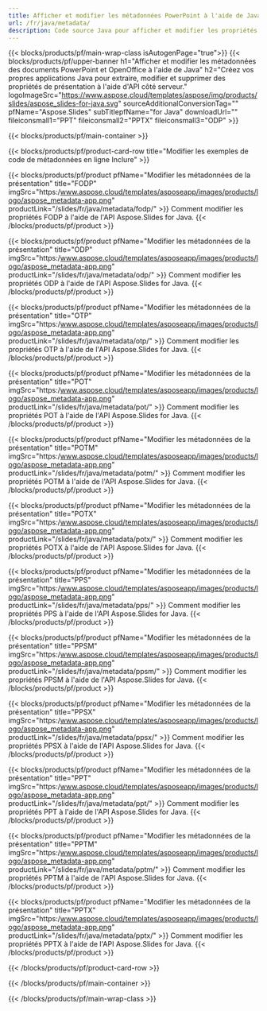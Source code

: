 ```yaml
---
title: Afficher et modifier les métadonnées PowerPoint à l'aide de Java
url: /fr/java/metadata/
description: Code source Java pour afficher et modifier les propriétés de présentation
---
```


{{< blocks/products/pf/main-wrap-class isAutogenPage="true">}}
{{< blocks/products/pf/upper-banner h1="Afficher et modifier les métadonnées des documents PowerPoint et OpenOffice à l'aide de Java" h2="Créez vos propres applications Java pour extraire, modifier et supprimer des propriétés de présentation à l'aide d'API côté serveur." logoImageSrc="https://www.aspose.cloud/templates/aspose/img/products/slides/aspose_slides-for-java.svg" sourceAdditionalConversionTag="" pfName="Aspose.Slides" subTitlepfName="for Java" downloadUrl="" fileiconsmall1="PPT" fileiconsmall2="PPTX" fileiconsmall3="ODP" >}}

{{< blocks/products/pf/main-container >}}

{{< blocks/products/pf/product-card-row title="Modifier les exemples de code de métadonnées en ligne Inclure" >}}

{{< blocks/products/pf/product pfName="Modifier les métadonnées de la présentation" title="FODP" imgSrc="https:/www.aspose.cloud/templates/asposeapp/images/products/logo/aspose_metadata-app.png" productLink="/slides/fr/java/metadata/fodp/" >}}
Comment modifier les propriétés FODP à l'aide de l'API Aspose.Slides for Java.
{{< /blocks/products/pf/product >}}

{{< blocks/products/pf/product pfName="Modifier les métadonnées de la présentation" title="ODP" imgSrc="https:/www.aspose.cloud/templates/asposeapp/images/products/logo/aspose_metadata-app.png" productLink="/slides/fr/java/metadata/odp/" >}}
Comment modifier les propriétés ODP à l'aide de l'API Aspose.Slides for Java.
{{< /blocks/products/pf/product >}}

{{< blocks/products/pf/product pfName="Modifier les métadonnées de la présentation" title="OTP" imgSrc="https:/www.aspose.cloud/templates/asposeapp/images/products/logo/aspose_metadata-app.png" productLink="/slides/fr/java/metadata/otp/" >}}
Comment modifier les propriétés OTP à l'aide de l'API Aspose.Slides for Java.
{{< /blocks/products/pf/product >}}

{{< blocks/products/pf/product pfName="Modifier les métadonnées de la présentation" title="POT" imgSrc="https:/www.aspose.cloud/templates/asposeapp/images/products/logo/aspose_metadata-app.png" productLink="/slides/fr/java/metadata/pot/" >}}
Comment modifier les propriétés POT à l'aide de l'API Aspose.Slides for Java.
{{< /blocks/products/pf/product >}}

{{< blocks/products/pf/product pfName="Modifier les métadonnées de la présentation" title="POTM" imgSrc="https:/www.aspose.cloud/templates/asposeapp/images/products/logo/aspose_metadata-app.png" productLink="/slides/fr/java/metadata/potm/" >}}
Comment modifier les propriétés POTM à l'aide de l'API Aspose.Slides for Java.
{{< /blocks/products/pf/product >}}

{{< blocks/products/pf/product pfName="Modifier les métadonnées de la présentation" title="POTX" imgSrc="https:/www.aspose.cloud/templates/asposeapp/images/products/logo/aspose_metadata-app.png" productLink="/slides/fr/java/metadata/potx/" >}}
Comment modifier les propriétés POTX à l'aide de l'API Aspose.Slides for Java.
{{< /blocks/products/pf/product >}}

{{< blocks/products/pf/product pfName="Modifier les métadonnées de la présentation" title="PPS" imgSrc="https:/www.aspose.cloud/templates/asposeapp/images/products/logo/aspose_metadata-app.png" productLink="/slides/fr/java/metadata/pps/" >}}
Comment modifier les propriétés PPS à l'aide de l'API Aspose.Slides for Java.
{{< /blocks/products/pf/product >}}

{{< blocks/products/pf/product pfName="Modifier les métadonnées de la présentation" title="PPSM" imgSrc="https:/www.aspose.cloud/templates/asposeapp/images/products/logo/aspose_metadata-app.png" productLink="/slides/fr/java/metadata/ppsm/" >}}
Comment modifier les propriétés PPSM à l'aide de l'API Aspose.Slides for Java.
{{< /blocks/products/pf/product >}}

{{< blocks/products/pf/product pfName="Modifier les métadonnées de la présentation" title="PPSX" imgSrc="https:/www.aspose.cloud/templates/asposeapp/images/products/logo/aspose_metadata-app.png" productLink="/slides/fr/java/metadata/ppsx/" >}}
Comment modifier les propriétés PPSX à l'aide de l'API Aspose.Slides for Java.
{{< /blocks/products/pf/product >}}

{{< blocks/products/pf/product pfName="Modifier les métadonnées de la présentation" title="PPT" imgSrc="https:/www.aspose.cloud/templates/asposeapp/images/products/logo/aspose_metadata-app.png" productLink="/slides/fr/java/metadata/ppt/" >}}
Comment modifier les propriétés PPT à l'aide de l'API Aspose.Slides for Java.
{{< /blocks/products/pf/product >}}

{{< blocks/products/pf/product pfName="Modifier les métadonnées de la présentation" title="PPTM" imgSrc="https:/www.aspose.cloud/templates/asposeapp/images/products/logo/aspose_metadata-app.png" productLink="/slides/fr/java/metadata/pptm/" >}}
Comment modifier les propriétés PPTM à l'aide de l'API Aspose.Slides for Java.
{{< /blocks/products/pf/product >}}

{{< blocks/products/pf/product pfName="Modifier les métadonnées de la présentation" title="PPTX" imgSrc="https:/www.aspose.cloud/templates/asposeapp/images/products/logo/aspose_metadata-app.png" productLink="/slides/fr/java/metadata/pptx/" >}}
Comment modifier les propriétés PPTX à l'aide de l'API Aspose.Slides for Java.
{{< /blocks/products/pf/product >}}



{{< /blocks/products/pf/product-card-row >}}

{{< /blocks/products/pf/main-container >}}
    
{{< /blocks/products/pf/main-wrap-class >}}